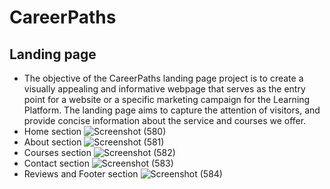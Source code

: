 # CareerPaths
## Landing page
* The objective of the CareerPaths landing page project is to create a visually appealing and informative webpage that serves as the entry point for a website or a specific marketing campaign for the Learning Platform. The landing page aims to capture the attention of visitors, and provide concise information about the service and courses we offer.
* Home section
![Screenshot (580)](https://github.com/RavikanthK-2003/TWInternship-Task1/assets/148860532/f3cd4cef-a4f6-4005-9d30-1c76a6cf017b)
* About section
![Screenshot (581)](https://github.com/RavikanthK-2003/TWInternship-Task1/assets/148860532/1e47a05a-c433-42c4-b7c5-5f012b222f29)
* Courses section
![Screenshot (582)](https://github.com/RavikanthK-2003/TWInternship-Task1/assets/148860532/b39539ca-4f0c-4be4-a051-7654a74797ff)
* Contact section
![Screenshot (583)](https://github.com/RavikanthK-2003/TWInternship-Task1/assets/148860532/f05eaeaf-6d3d-4840-803a-01fc274c67eb)
* Reviews and Footer section
![Screenshot (584)](https://github.com/RavikanthK-2003/TWInternship-Task1/assets/148860532/e43ae662-726a-4ae7-a304-22243282a231)
